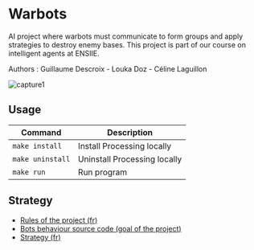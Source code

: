 # Warbots

AI project where warbots must communicate to form groups and apply strategies to destroy enemy bases. This project is part of our course on intelligent agents at ENSIIE.

Authors : Guillaume Descroix - Louka Doz - Céline Laguillon

![capture1](https://github.com/LoukaDOZ/Warbots/assets/46566140/318e2954-3b06-4d10-b333-a68fd87667a9)

## Usage

| Command          | Description                  |
| ---------------- | ---------------------------- |
| `make install`   | Install Processing locally   |
| `make uninstall` | Uninstall Processing locally |
| `make run`       | Run program                  |

## Strategy

- [Rules of the project (fr)](Warbot_1_1/doc/Rules_v3.0.3.pdf)
- [Bots behaviour source code (goal of the project)](Warbot_1_1/Reds.pde)
- [Strategy (fr)](rapport/)
